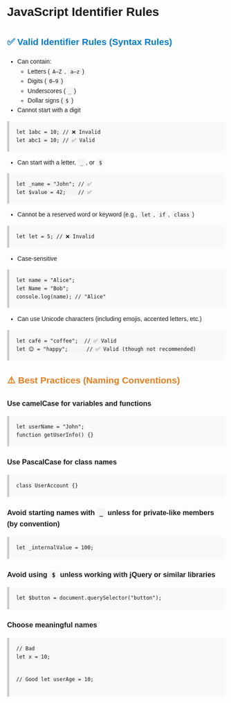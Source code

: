 <!DOCTYPE html>
<html lang="en">
<head>
  <meta charset="UTF-8">
  <title>JavaScript Identifier Rules</title>
  <style>
    body {
      font-family: Arial, sans-serif;
      line-height: 1.6;
      margin: 2rem;
    }
    code {
      background-color: #f4f4f4;
      padding: 2px 6px;
      border-radius: 4px;
    }
    pre {
      background-color: #f9f9f9;
      padding: 1rem;
      border-left: 5px solid #ccc;
      overflow-x: auto;
    }
    h2 {
      color: #007acc;
    }
    .warning {
      color: #e67e22;
      font-weight: bold;
    }
  </style>
</head>
<body>

  <h1>JavaScript Identifier Rules</h1>

  <h2>✅ Valid Identifier Rules (Syntax Rules)</h2>
  <ul>
    <li>Can contain:
      <ul>
        <li>Letters (<code>A–Z</code>, <code>a–z</code>)</li>
        <li>Digits (<code>0–9</code>)</li>
        <li>Underscores (<code>_</code>)</li>
        <li>Dollar signs (<code>$</code>)</li>
      </ul>
    </li>
    <li>Cannot start with a digit</li>
  </ul>

  <pre><code>let 1abc = 10; // ❌ Invalid
let abc1 = 10; // ✅ Valid</code></pre>

  <ul>
    <li>Can start with a letter, <code>_</code>, or <code>$</code></li>
  </ul>

  <pre><code>let _name = "John"; // ✅
let $value = 42;    // ✅</code></pre>

  <ul>
    <li>Cannot be a reserved word or keyword (e.g., <code>let</code>, <code>if</code>, <code>class</code>)</li>
  </ul>

  <pre><code>let let = 5; // ❌ Invalid</code></pre>

  <ul>
    <li>Case-sensitive</li>
  </ul>

  <pre><code>let name = "Alice";
let Name = "Bob";
console.log(name); // "Alice"</code></pre>

  <ul>
    <li>Can use Unicode characters (including emojis, accented letters, etc.)</li>
  </ul>

  <pre><code>let café = "coffee";  // ✅ Valid
let 😊 = "happy";      // ✅ Valid (though not recommended)</code></pre>

  <h2 class="warning">⚠️ Best Practices (Naming Conventions)</h2>

  <h3>Use camelCase for variables and functions</h3>
  <pre><code>let userName = "John";
function getUserInfo() {}</code></pre>

  <h3>Use PascalCase for class names</h3>
  <pre><code>class UserAccount {}</code></pre>

  <h3>Avoid starting names with <code>_</code> unless for private-like members (by convention)</h3>
  <pre><code>let _internalValue = 100;</code></pre>

  <h3>Avoid using <code>$</code> unless working with jQuery or similar libraries</h3>
  <pre><code>let $button = document.querySelector("button");</code></pre>

  <h3>Choose meaningful names</h3>
  <pre><code>// Bad
let x = 10;

// Good
let userAge = 10;</code></pre>

</body>
</html>
